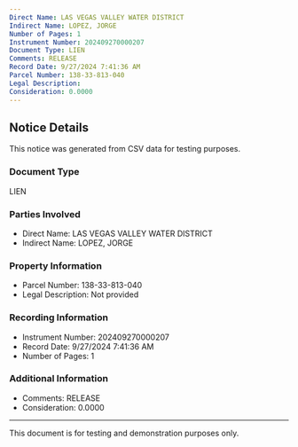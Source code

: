 ```yaml
---
Direct Name: LAS VEGAS VALLEY WATER DISTRICT
Indirect Name: LOPEZ, JORGE
Number of Pages: 1
Instrument Number: 202409270000207
Document Type: LIEN
Comments: RELEASE
Record Date: 9/27/2024 7:41:36 AM
Parcel Number: 138-33-813-040
Legal Description: 
Consideration: 0.0000
---
```


## Notice Details

This notice was generated from CSV data for testing purposes.

### Document Type
LIEN

### Parties Involved
- Direct Name: LAS VEGAS VALLEY WATER DISTRICT
- Indirect Name: LOPEZ, JORGE

### Property Information
- Parcel Number: 138-33-813-040
- Legal Description: Not provided

### Recording Information
- Instrument Number: 202409270000207
- Record Date: 9/27/2024 7:41:36 AM
- Number of Pages: 1

### Additional Information
- Comments: RELEASE
- Consideration: 0.0000

---

This document is for testing and demonstration purposes only.
